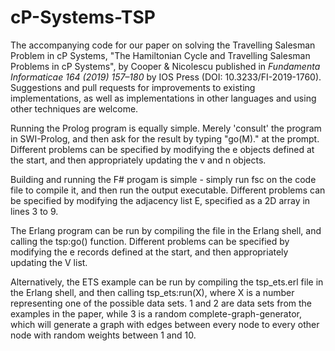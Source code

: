 # cP-Systems-TSP
The accompanying code for our paper on solving the Travelling Salesman Problem in cP Systems, "The Hamiltonian Cycle and Travelling Salesman Problems in cP Systems", by Cooper & Nicolescu published in _Fundamenta Informaticae 164 (2019) 157–180_ by IOS Press (DOI: 10.3233/FI-2019-1760).  Suggestions and pull requests for improvements to existing implementations, as well as implementations in other languages and using other techniques are welcome.

Running the Prolog program is equally simple.  Merely 'consult' the program in SWI-Prolog, and then ask for the result by typing "go(M)." at the prompt.  Different problems can be specified by modifying the e objects defined at the start, and then appropriately updating the v and n objects.

Building and running the F# progam is simple - simply run fsc on the code file to compile it, and then run the output executable.  Different problems can be specified by modifying the adjacency list E, specified as a 2D array in lines 3 to 9.

The Erlang program can be run by compiling the file in the Erlang shell, and calling the tsp:go() function.  Different problems can be specified by modifying the e records defined at the start, and then appropriately updating the V list.

Alternatively, the ETS example can be run by compiling the tsp_ets.erl file in the Erlang shell, and then calling tsp_ets:run(X), where X is a number representing one of the possible data sets.  1 and 2 are data sets from the examples in the paper, while 3 is a random complete-graph-generator, which will generate a graph with edges between every node to every other node with random weights between 1 and 10.
